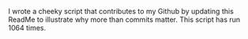 I wrote a cheeky script that contributes to my Github by updating this ReadMe to illustrate why more than commits matter. This script has run 1064 times.
